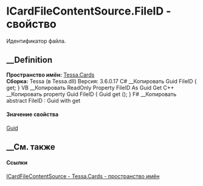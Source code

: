 # ICardFileContentSource.FileID - свойство
Идентификатор файла.
##  __Definition
 **Пространство имён:** [Tessa.Cards](N_Tessa_Cards.htm)  
 **Сборка:** Tessa (в Tessa.dll) Версия: 3.6.0.17
C# __Копировать
    Guid FileID { get; }
VB __Копировать
     ReadOnly Property FileID As Guid
    	Get
C++ __Копировать
    property Guid FileID {
    	Guid get ();
    }
F# __Копировать
     abstract FileID : Guid with get
#### Значение свойства
[Guid](https://learn.microsoft.com/dotnet/api/system.guid)
##  __См. также
#### Ссылки
[ICardFileContentSource - ](T_Tessa_Cards_ICardFileContentSource.htm)
[Tessa.Cards - пространство имён](N_Tessa_Cards.htm)
